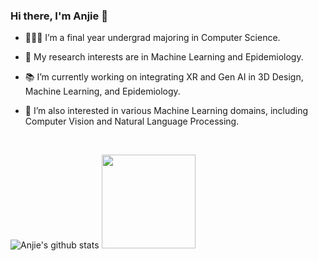 ### Hi there, I'm Anjie 👋

- 🧑🏻‍💻 I’m a final year undergrad majoring in Computer Science.

- 🔬 My research interests are in Machine Learning and Epidemiology.

- 📚 I’m currently working on integrating XR and Gen AI in 3D Design, Machine Learning, and Epidemiology.

- 🥰 I’m also interested in various Machine Learning domains, including Computer Vision and Natural Language Processing.

<!--
**anjieyang/anjieyang** is a ✨ _special_ ✨ repository because its `README.md` (this file) appears on your GitHub profile.

Here are some ideas to get you started:

- 🔭 I’m currently working on ...
- 🌱 I’m currently learning ...
- 👯 I’m looking to collaborate on ...
- 🤔 I’m looking for help with ...
- 💬 Ask me about ...
- 📫 How to reach me: ...
- 😄 Pronouns: ...
- ⚡ Fun fact: ...
-->
<br />

![Anjie's github stats](https://github-readme-stats.vercel.app/api?username=anjieyang&count_private=true&hide=issues&theme=transparent&show_icons=true&hide_border=true)
<img height="150em" src="https://github-readme-stats.vercel.app/api/top-langs/?username=anjieyang&layout=compact&theme=date_night&hide_border=true&bg_color=00000000"/>
